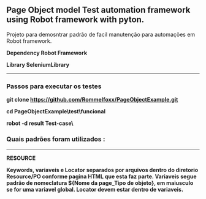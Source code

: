 ## Page Object model Test automation framework using Robot framework with pyton.

Projeto para demosntrar padrão de facil manutenção para automações em Robot framework. 

<b>Dependency Robot Framework<b>

Library SeleniumLibrary

------------------------------------------------------------------------------------------------------------------------------
### Passos para executar os testes

git clone https://github.com/Rommelfoxx/PageObjectExample.git

cd PageObjectExample\test\funcional

robot -d result Test-case\

### Quais padrões foram utilizados : 
------------------------------------------------------------------------------------------------------------------------------
<b>RESOURCE<b>

Keywords, variaveis e Locator separados por arquivos dentro do diretorio Resource/PO conforme pagina HTML que esta faz parte.
Variaveis segue padrão de nomeclatura ${Nome da page_Tipo de objeto}, em maiusculo se for uma variavel global. 
Locator devem estar dentro de variaveis.


